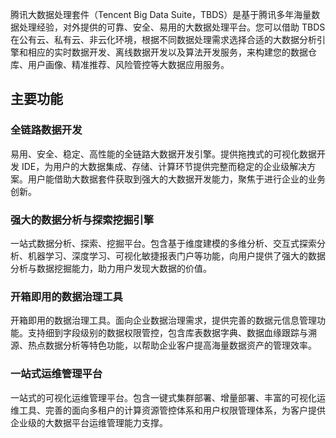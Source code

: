 腾讯大数据处理套件（Tencent Big Data Suite，TBDS）是基于腾讯多年海量数据处理经验，对外提供的可靠、安全、易用的大数据处理平台。您可以借助 TBDS 在公有云、私有云、非云化环境，根据不同数据处理需求选择合适的大数据分析引擎和相应的实时数据开发、离线数据开发以及算法开发服务，来构建您的数据仓库、用户画像、精准推荐、风险管控等大数据应用服务。    


## 主要功能

### 全链路数据开发

易用、安全、稳定、高性能的全链路大数据开发引擎。提供拖拽式的可视化数据开发 IDE，为用户的大数据集成、存储、计算环节提供完整而稳定的企业级解决方案。用户能借助大数据套件获取到强大的大数据开发能力，聚焦于进行企业的业务创新。

### 强大的数据分析与探索挖掘引擎

一站式数据分析、探索、挖掘平台。包含基于维度建模的多维分析、交互式探索分析、机器学习、深度学习、可视化敏捷报表门户等功能，向用户提供了强大的数据分析与数据挖掘能力，助力用户发现大数据的价值。

### 开箱即用的数据治理工具

开箱即用的数据治理工具。面向企业数据治理需求，提供完善的数据元信息管理功能。支持细到字段级别的数据权限管控，包含库表数据字典、数据血缘跟踪与溯源、热点数据分析等特色功能，以帮助企业客户提高海量数据资产的管理效率。

### 一站式运维管理平台

一站式的可视化运维管理平台。包含一键式集群部署、增量部署、丰富的可视化运维工具、完善的面向多租户的计算资源管控体系和用户权限管理体系，为客户提供企业级的大数据平台运维管理能力支撑。

